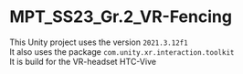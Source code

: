 # MPT_SS23_Gr.2_VR-Fencing
 
This Unity project uses the version `2021.3.12f1`<br>
It also uses the package `com.unity.xr.interaction.toolkit`<br>
It is build for the VR-headset HTC-Vive<br>
